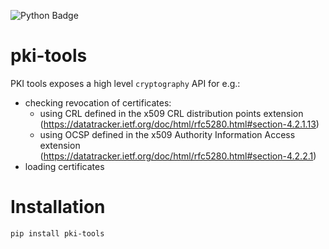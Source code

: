 ![Python Badge](https://img.shields.io/badge/python-3.8%2B-blue.svg?style=for-the-badge&logo=python)

# pki-tools

PKI tools exposes a high level `cryptography` API for e.g.:

* checking revocation of certificates:
  * using CRL defined in the x509 CRL
    distribution points extension 
    (https://datatracker.ietf.org/doc/html/rfc5280.html#section-4.2.1.13)
  * using OCSP defined in the x509 Authority Information Access extension
    (https://datatracker.ietf.org/doc/html/rfc5280.html#section-4.2.2.1)
* loading certificates


# Installation

`pip install pki-tools`
